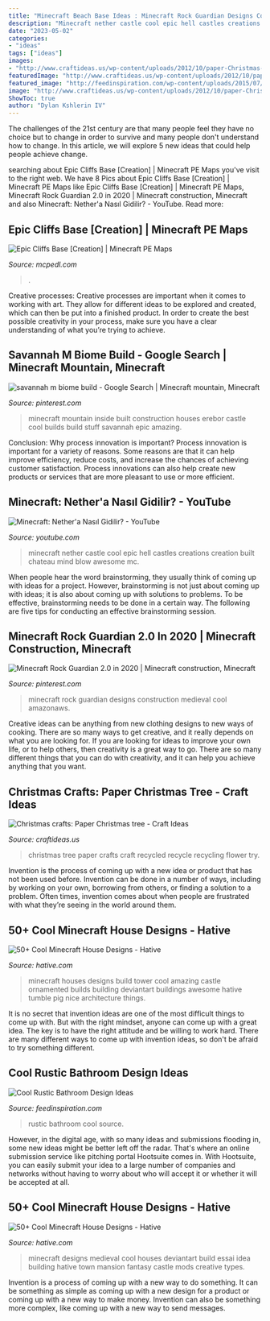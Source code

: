 ```yaml
---
title: "Minecraft Beach Base Ideas : Minecraft Rock Guardian Designs Construction Medieval Cool Amazonaws"
description: "Minecraft nether castle cool epic hell castles creations creation built chateau mind blow awesome mc"
date: "2023-05-02"
categories:
- "ideas"
tags: ["ideas"]
images:
- "http://www.craftideas.us/wp-content/uploads/2012/10/paper-Christmas-tree.jpg"
featuredImage: "http://www.craftideas.us/wp-content/uploads/2012/10/paper-Christmas-tree.jpg"
featured_image: "http://feedinspiration.com/wp-content/uploads/2015/07/rustic-bathroom.jpg"
image: "http://www.craftideas.us/wp-content/uploads/2012/10/paper-Christmas-tree.jpg"
ShowToc: true
author: "Dylan Kshlerin IV"
---
```



The challenges of the 21st century are that many people feel they have no choice but to change in order to survive and many people don't understand how to change. In this article, we will explore 5 new ideas that could help people achieve change.

	

		
searching about Epic Cliffs Base [Creation] | Minecraft PE Maps you've visit to the right web. We have 8 Pics about Epic Cliffs Base [Creation] | Minecraft PE Maps like Epic Cliffs Base [Creation] | Minecraft PE Maps, Minecraft Rock Guardian 2.0 in 2020 | Minecraft construction, Minecraft and also Minecraft: Nether&#039;a Nasıl Gidilir? - YouTube. Read more:
		
    
## Epic Cliffs Base [Creation] | Minecraft PE Maps

<img loading=lazy src="https://mcpedl.com/wp-content/uploads/2017/03/epic-cliffs-2-1.jpg" onerror="this.onerror=null;this.src='https://tse2.mm.bing.net/th?id=OIP.WGXEU0XXE53hDkxUw_PCswHaD9&amp;pid=15.1';" alt="Epic Cliffs Base [Creation] | Minecraft PE Maps">

_Source: mcpedl.com_

>. 

	

Creative processes:
Creative processes are important when it comes to working with art. They allow for different ideas to be explored and created, which can then be put into a finished product. In order to create the best possible creativity in your process, make sure you have a clear understanding of what you’re trying to achieve.

    
## Savannah M Biome Build - Google Search | Minecraft Mountain, Minecraft

<img loading=lazy src="https://i.pinimg.com/736x/11/8e/5b/118e5bdc1967bf868617738d06bb9450--minecraft-construction-minecraft-city.jpg" onerror="this.onerror=null;this.src='https://tse4.mm.bing.net/th?id=OIP.hiT3SRPDcQx3rSjq70syTgHaEW&amp;pid=15.1';" alt="savannah m biome build - Google Search | Minecraft mountain, Minecraft">

_Source: pinterest.com_

>minecraft mountain inside built construction houses erebor castle cool builds build stuff savannah epic amazing. 

	

Conclusion: Why process innovation is important?
Process innovation is important for a variety of reasons. Some reasons are that it can help improve efficiency, reduce costs, and increase the chances of achieving customer satisfaction. Process innovations can also help create new products or services that are more pleasant to use or more efficient.

    
## Minecraft: Nether&#039;a Nasıl Gidilir? - YouTube

<img loading=lazy src="https://i.ytimg.com/vi/PuIl1b7GoHk/maxresdefault.jpg" onerror="this.onerror=null;this.src='https://tse2.mm.bing.net/th?id=OIP.CeFc-G6VnTzj1q5f2sBrIgHaEK&amp;pid=15.1';" alt="Minecraft: Nether&#039;a Nasıl Gidilir? - YouTube">

_Source: youtube.com_

>minecraft nether castle cool epic hell castles creations creation built chateau mind blow awesome mc. 

	

When people hear the word brainstorming, they usually think of coming up with ideas for a project. However, brainstorming is not just about coming up with ideas; it is also about coming up with solutions to problems. To be effective, brainstorming needs to be done in a certain way. The following are five tips for conducting an effective brainstorming session.

    
## Minecraft Rock Guardian 2.0 In 2020 | Minecraft Construction, Minecraft

<img loading=lazy src="https://i.pinimg.com/736x/dc/6b/ea/dc6beac4059010590fd0e0793140d422.jpg" onerror="this.onerror=null;this.src='https://tse3.mm.bing.net/th?id=OIP.oCse4jaaooMUX8F9vJvpEwHaHa&amp;pid=15.1';" alt="Minecraft Rock Guardian 2.0 in 2020 | Minecraft construction, Minecraft">

_Source: pinterest.com_

>minecraft rock guardian designs construction medieval cool amazonaws. 

	

Creative ideas can be anything from new clothing designs to new ways of cooking. There are so many ways to get creative, and it really depends on what you are looking for. If you are looking for ideas to improve your own life, or to help others, then creativity is a great way to go. There are so many different things that you can do with creativity, and it can help you achieve anything that you want.

    
## Christmas Crafts: Paper Christmas Tree - Craft Ideas

<img loading=lazy src="http://www.craftideas.us/wp-content/uploads/2012/10/paper-Christmas-tree.jpg" onerror="this.onerror=null;this.src='https://tse3.mm.bing.net/th?id=OIP.K8HNTp7-i7C4nDgwqKgRCAHaJ4&amp;pid=15.1';" alt="Christmas crafts: Paper Christmas tree - Craft Ideas">

_Source: craftideas.us_

>christmas tree paper crafts craft recycled recycle recycling flower try. 

	

Invention is the process of coming up with a new idea or product that has not been used before. Invention can be done in a number of ways, including by working on your own, borrowing from others, or finding a solution to a problem. Often times, invention comes about when people are frustrated with what they’re seeing in the world around them.

    
## 50+ Cool Minecraft House Designs - Hative

<img loading=lazy src="https://hative.com/wp-content/uploads/2014/02/minecraft-houses/ornamented-tower-design-50.jpg" onerror="this.onerror=null;this.src='https://tse3.mm.bing.net/th?id=OIP.jFE6Rn2X-AZM-wvAArdkOQHaJH&amp;pid=15.1';" alt="50+ Cool Minecraft House Designs - Hative">

_Source: hative.com_

>minecraft houses designs build tower cool amazing castle ornamented builds building deviantart buildings awesome hative tumble pig nice architecture things. 

	

It is no secret that invention ideas are one of the most difficult things to come up with. But with the right mindset, anyone can come up with a great idea. The key is to have the right attitude and be willing to work hard. There are many different ways to come up with invention ideas, so don't be afraid to try something different.

    
## Cool Rustic Bathroom Design Ideas

<img loading=lazy src="http://feedinspiration.com/wp-content/uploads/2015/07/rustic-bathroom.jpg" onerror="this.onerror=null;this.src='https://tse1.mm.bing.net/th?id=OIP.eMzLLdLVGOgMHDNyApZqxwHaJ4&amp;pid=15.1';" alt="Cool Rustic Bathroom Design Ideas">

_Source: feedinspiration.com_

>rustic bathroom cool source. 

	

However, in the digital age, with so many ideas and submissions flooding in, some new ideas might be better left off the radar. That's where an online submission service like pitching portal Hootsuite comes in. With Hootsuite, you can easily submit your idea to a large number of companies and networks without having to worry about who will accept it or whether it will be accepted at all.

    
## 50+ Cool Minecraft House Designs - Hative

<img loading=lazy src="https://hative.com/wp-content/uploads/2014/02/minecraft-houses/medieval-house-idea-24.jpg" onerror="this.onerror=null;this.src='https://tse3.mm.bing.net/th?id=OIP.FC_cKkRqnPdJjjE61TbQCwHaD7&amp;pid=15.1';" alt="50+ Cool Minecraft House Designs - Hative">

_Source: hative.com_

>minecraft designs medieval cool houses deviantart build essai idea building hative town mansion fantasy castle mods creative types. 

	

Invention is a process of coming up with a new way to do something. It can be something as simple as coming up with a new design for a product or coming up with a new way to make money. Invention can also be something more complex, like coming up with a new way to send messages.


